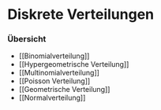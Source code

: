 # Diskrete Verteilungen
### Übersicht
+ [[Binomialverteilung]]
+ [[Hypergeometrische Verteilung]]
+ [[Multinomialverteilung]]
+ [[Poisson Verteilung]]
+ [[Geometrische Verteilung]]
+ [[Normalverteilung]]